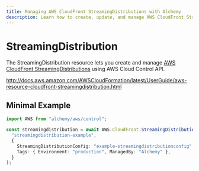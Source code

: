 ```yaml
---
title: Managing AWS CloudFront StreamingDistributions with Alchemy
description: Learn how to create, update, and manage AWS CloudFront StreamingDistributions using Alchemy Cloud Control.
---
```


# StreamingDistribution

The StreamingDistribution resource lets you create and manage [AWS CloudFront StreamingDistributions](https://docs.aws.amazon.com/cloudfront/latest/userguide/) using AWS Cloud Control API.

http://docs.aws.amazon.com/AWSCloudFormation/latest/UserGuide/aws-resource-cloudfront-streamingdistribution.html

## Minimal Example

```ts
import AWS from "alchemy/aws/control";

const streamingdistribution = await AWS.CloudFront.StreamingDistribution(
  "streamingdistribution-example",
  {
    StreamingDistributionConfig: "example-streamingdistributionconfig",
    Tags: { Environment: "production", ManagedBy: "Alchemy" },
  }
);
```

